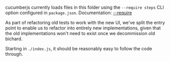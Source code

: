 cucumberjs currently loads files in this folder using the `--require steps` CLI option configured in `package.json`.
Documentation: [--require](https://github.com/cucumber/cucumber-js/blob/main/docs/configuration.md#finding-your-code)

As part of refactoring old tests to work with the new UI, we've split the entry point
to enable us to refactor into entirely new implementations, given that the old implementations
won't need to exist once we decommission old bichard.

Starting in `./index.js`, it should be reasonably easy to follow the code through.